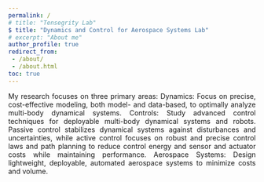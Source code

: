```yaml
---
permalink: /
# title: "Tensegrity Lab"
$ title: "Dynamics and Control for Aerospace Systems Lab"
# excerpt: "About me"
author_profile: true
redirect_from:
 - /about/
 - /about.html
toc: true
---
```


<div style="text-align: justify;" markdown="1">



My research focuses on three primary areas: Dynamics: Focus on precise, cost-effective modeling, both model- and data-based, to optimally analyze multi-body dynamical systems. Controls: Study advanced control techniques for deployable multi-body dynamical systems and robots. Passive control stabilizes dynamical systems against disturbances and uncertainties, while active control focuses on robust and precise control laws and path planning to reduce control energy and sensor and actuator costs while maintaining performance. Aerospace Systems: Design lightweight, deployable, automated aerospace systems to minimize costs and volume. 


